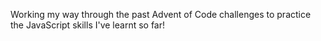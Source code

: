 Working my way through the past Advent of Code challenges to practice the JavaScript skills I've learnt so far!

